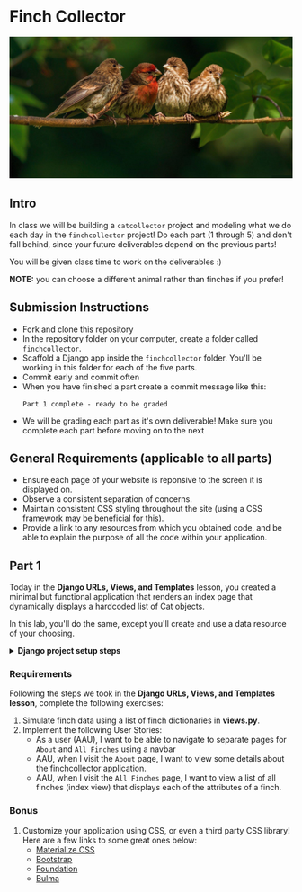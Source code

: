 # Finch Collector
<p align="center"><img src="./repo_banner.png" /></p>


## Intro
In class we will be building a `catcollector` project and modeling what we do each day in the `finchcollector` project! Do each part (1 through 5) and don't fall behind, since your future deliverables depend on the previous parts!

You will be given class time to work on the deliverables :)

**NOTE:** you can choose a different animal rather than finches if you prefer!

## Submission Instructions
- Fork and clone this repository
- In the repository folder on your computer, create a folder called `finchcollector`.
- Scaffold a Django app inside the `finchcollector` folder. You'll be working in this folder for each of the five parts.
- Commit early and commit often
- When you have finished a part create a commit message like this:
    ```
    Part 1 complete - ready to be graded
    ```
- We will be grading each part as it's own deliverable! Make sure you complete each part before moving on to the next


## General Requirements (applicable to all parts)
- Ensure each page of your website is reponsive to the screen it is displayed on.
- Observe a consistent separation of concerns.
- Maintain consistent CSS styling throughout the site (using a CSS framework may be beneficial for this).
- Provide a link to any resources from which you obtained code, and be able to explain the purpose of all the code within your application.


## Part 1
Today in the **Django URLs, Views, and Templates** lesson, you created a minimal but functional application that renders an index page that dynamically displays a hardcoded list of Cat objects.

In this lab, you'll do the same, except you'll create and use a data resource of your choosing.

<details>
<summary><strong>Django project setup steps</strong></summary>

**1. Create the database**
```
createdb finchcollector
```

**2. Start the project**
```
django-admin startproject finchcollector
```

**3. Change into the finchcollector directory and open the project in VScode**
```
cd finchcollector
code .
```

**4. Create the app**
```
python3 manage.py startapp main_app
```
> Note: You'll now find a **main_app** folder within the top-level project folder.

**5. Add main_app to the list of INSTALLED_APPS in `settings.py`:**
```python
INSTALLED_APPS = [
	'main_app',
	'django.contrib.admin',
	'django.contrib.auth',
	'django.contrib.contenttypes',
	'django.contrib.sessions',
	'django.contrib.messages',
	'django.contrib.staticfiles',
]
```

**6. Check that your project starts up**
```
python3 manage.py runserver
```

**7. Connecting to the Database**

Earlier we created a dedicated `finchcollector` PostgreSQL database.

A Django project's configuration lives in **settings.py**. Let's update it to use our `finchcollector` database:

```python
DATABASES = {
    'default': {
        'ENGINE': 'django.db.backends.postgresql',
        'NAME': 'finchcollector',
    }
}
```

**8. Apply the pending migrations**
```
python3 manage.py migrate
```

**You should now be setup and ready to go!**
</details>


### Requirements
Following the steps we took in the **Django URLs, Views, and Templates lesson**, complete the following exercises:

1. Simulate finch data using a list of finch dictionaries in **views.py**.
2. Implement the following User Stories:
	- As a user (AAU), I want to be able to navigate to separate pages for `About` and `All Finches` using a navbar
	- AAU, when I visit the `About` page, I want to view some details about the finchcollector application.
	- AAU, when I visit the `All Finches` page, I want to view a list of all finches (index view) that displays each of the attributes of a finch.


### Bonus
1. Customize your application using CSS, or even a third party CSS library! Here are a few links to some great ones below:
	- [Materialize CSS](https://materializecss.com/getting-started.html)
	- [Bootstrap](https://getbootstrap.com/docs/5.3/getting-started/introduction/)
	- [Foundation](https://get.foundation/sites/docs/installation.html)
	- [Bulma](https://bulma.io/documentation/overview/start/)